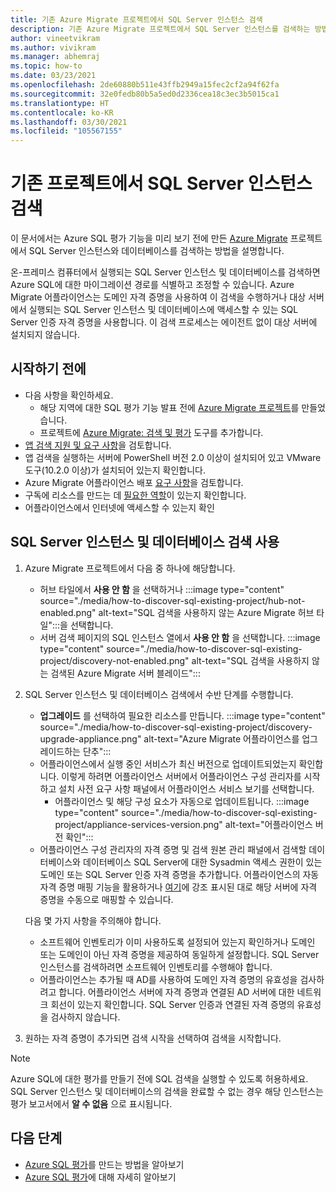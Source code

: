 ```yaml
---
title: 기존 Azure Migrate 프로젝트에서 SQL Server 인스턴스 검색
description: 기존 Azure Migrate 프로젝트에서 SQL Server 인스턴스를 검색하는 방법에 대해 알아봅니다.
author: vineetvikram
ms.author: vivikram
ms.manager: abhemraj
ms.topic: how-to
ms.date: 03/23/2021
ms.openlocfilehash: 2de60880b511e43ffb2949a15fec2cf2a94f62fa
ms.sourcegitcommit: 32e0fedb80b5a5ed0d2336cea18c3ec3b5015ca1
ms.translationtype: HT
ms.contentlocale: ko-KR
ms.lasthandoff: 03/30/2021
ms.locfileid: "105567155"
---
```

# <a name="discover-sql-server-instances-in-an-existing-project"></a>기존 프로젝트에서 SQL Server 인스턴스 검색 

이 문서에서는 Azure SQL 평가 기능을 미리 보기 전에 만든 [Azure Migrate](./migrate-services-overview.md) 프로젝트에서 SQL Server 인스턴스와 데이터베이스를 검색하는 방법을 설명합니다.

온-프레미스 컴퓨터에서 실행되는 SQL Server 인스턴스 및 데이터베이스를 검색하면 Azure SQL에 대한 마이그레이션 경로를 식별하고 조정할 수 있습니다. Azure Migrate 어플라이언스는 도메인 자격 증명을 사용하여 이 검색을 수행하거나 대상 서버에서 실행되는 SQL Server 인스턴스 및 데이터베이스에 액세스할 수 있는 SQL Server 인증 자격 증명을 사용합니다. 이 검색 프로세스는 에이전트 없이 대상 서버에 설치되지 않습니다.

## <a name="before-you-start"></a>시작하기 전에

- 다음 사항을 확인하세요.
    - 해당 지역에 대한 SQL 평가 기능 발표 전에 [Azure Migrate 프로젝트](./create-manage-projects.md)를 만들었습니다.
    - 프로젝트에 [Azure Migrate: 검색 및 평가](./how-to-assess.md) 도구를 추가합니다.
- [앱 검색 지원 및 요구 사항](./migrate-support-matrix-vmware.md#vmware-requirements)을 검토합니다.
-  앱 검색을 실행하는 서버에 PowerShell 버전 2.0 이상이 설치되어 있고 VMware 도구(10.2.0 이상)가 설치되어 있는지 확인합니다.
- Azure Migrate 어플라이언스 배포 [요구 사항](./migrate-appliance.md)을 검토합니다.
- 구독에 리소스를 만드는 데 [필요한 역할](./create-manage-projects.md#verify-permissions)이 있는지 확인합니다.
- 어플라이언스에서 인터넷에 액세스할 수 있는지 확인

## <a name="enable-discovery-of-sql-server-instances-and-databases"></a>SQL Server 인스턴스 및 데이터베이스 검색 사용

1. Azure Migrate 프로젝트에서 다음 중 하나에 해당합니다.
    - 허브 타일에서 **사용 안 함** 을 선택하거나 :::image type="content" source="./media/how-to-discover-sql-existing-project/hub-not-enabled.png" alt-text="SQL 검색을 사용하지 않는 Azure Migrate 허브 타일":::을 선택합니다.
    - 서버 검색 페이지의 SQL 인스턴스 열에서 **사용 안 함** 을 선택합니다.   :::image type="content" source="./media/how-to-discover-sql-existing-project/discovery-not-enabled.png" alt-text="SQL 검색을 사용하지 않는 검색된 Azure Migrate 서버 블레이드":::
2. SQL Server 인스턴스 및 데이터베이스 검색에서 수반 단계를 수행합니다.
    - **업그레이드** 를 선택하여 필요한 리소스를 만듭니다.
        :::image type="content" source="./media/how-to-discover-sql-existing-project/discovery-upgrade-appliance.png" alt-text="Azure Migrate 어플라이언스를 업그레이드하는 단추":::
    - 어플라이언스에서 실행 중인 서비스가 최신 버전으로 업데이트되었는지 확인합니다. 이렇게 하려면 어플라이언스 서버에서 어플라이언스 구성 관리자를 시작하고 설치 사전 요구 사항 패널에서 어플라이언스 서비스 보기를 선택합니다.
        - 어플라이언스 및 해당 구성 요소가 자동으로 업데이트됩니다. :::image type="content" source="./media/how-to-discover-sql-existing-project/appliance-services-version.png" alt-text="어플라이언스 버전 확인":::
    - 어플라이언스 구성 관리자의 자격 증명 및 검색 원본 관리 패널에서 검색할 데이터베이스와 데이터베이스 SQL Server에 대한 Sysadmin 액세스 권한이 있는 도메인 또는 SQL Server 인증 자격 증명을 추가합니다.
    어플라이언스의 자동 자격 증명 매핑 기능을 활용하거나 [여기](./tutorial-discover-vmware.md#start-continuous-discovery)에 강조 표시된 대로 해당 서버에 자격 증명을 수동으로 매핑할 수 있습니다.

    다음 몇 가지 사항을 주의해야 합니다.
    - 소프트웨어 인벤토리가 이미 사용하도록 설정되어 있는지 확인하거나 도메인 또는 도메인이 아닌 자격 증명을 제공하여 동일하게 설정합니다. SQL Server 인스턴스를 검색하려면 소프트웨어 인벤토리를 수행해야 합니다.
    - 어플라이언스는 추가될 때 AD를 사용하여 도메인 자격 증명의 유효성을 검사하려고 합니다. 어플라이언스 서버에 자격 증명과 연결된 AD 서버에 대한 네트워크 회선이 있는지 확인합니다. SQL Server 인증과 연결된 자격 증명의 유효성을 검사하지 않습니다.

3. 원하는 자격 증명이 추가되면 검색 시작을 선택하여 검색을 시작합니다.

> [!Note]
>Azure SQL에 대한 평가를 만들기 전에 SQL 검색을 실행할 수 있도록 허용하세요. SQL Server 인스턴스 및 데이터베이스의 검색을 완료할 수 없는 경우 해당 인스턴스는 평가 보고서에서 **알 수 없음** 으로 표시됩니다.

## <a name="next-steps"></a>다음 단계

- [Azure SQL 평가](./how-to-create-azure-sql-assessment.md)를 만드는 방법을 알아보기
- [Azure SQL 평가](./concepts-azure-sql-assessment-calculation.md)에 대해 자세히 알아보기
